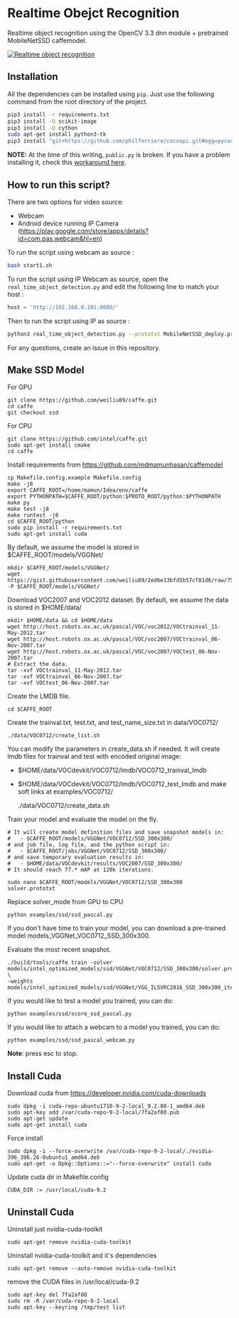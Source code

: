# Realtime Obejct Recognition

Realtime object recognition using the OpenCV 3.3 dnn module + pretrained MobileNetSSD caffemodel.

[![Realtime object recognition](https://img.youtube.com/vi/LGUR4Rn_kWs/0.jpg)](https://www.youtube.com/watch?v=LGUR4Rn_kWs)

## Installation

All the dependencies can be installed using `pip`. Just use the following command from the root directory of the project.

```bash
pip3 install -r requirements.txt
pip3 install -U scikit-image
pip3 install -U cython
sudo apt-get install python3-tk
pip3 install "git+https://github.com/philferriere/cocoapi.git#egg=pycocotools&subdirectory=PythonAPI"
```

**NOTE:** At the time of this writing, `public.py` is broken. If you have a problem installing it, check this [workaround here](https://github.com/C-Aniruddh/realtime_object_recognition/issues/1).

## How to run this script?

There are two options for video source:

 * Webcam
 * Android device running IP Camera (https://play.google.com/store/apps/details?id=com.pas.webcam&hl=en)

To run the script using webcam as source :

```bash
bash start1.sh
```

To run the script using IP Webcam as source, open the `real_time_object_detection.py` and edit the following line to match your host :

```python
host = 'http://192.168.0.101:8080/'
```

Then to run the script using IP as source :

```bash
python3 real_time_object_detection.py --prototxt MobileNetSSD_deploy.prototxt.txt --model MobileNetSSD_deploy.caffemodel --source web
```

For any questions, create an issue in this repository.

## Make SSD Model

For GPU 

    git clone https://github.com/weiliu89/caffe.git
    cd caffe
    git checkout ssd
    
For CPU

    git clone https://github.com/intel/caffe.git
    sudo apt-get install cmake
    cd caffe
    
Install requirements from https://github.com/mdmamunhasan/caffemodel
    
    cp Makefile.config.example Makefile.config
    make -j8 
    export CAFFE_ROOT=/home/mamun/Idea/env/caffe
    export PYTHONPATH=$CAFFE_ROOT/python:$PROTO_ROOT/python:$PYTHONPATH
    make py
    make test -j8
    make runtest -j8
    cd $CAFFE_ROOT/python
    sudo pip install -r requirements.txt
    sudo apt-get install cuda
    
By default, we assume the model is stored in $CAFFE_ROOT/models/VGGNet/
    
    mkdir $CAFFE_ROOT/models/VGGNet/
    wget https://gist.githubusercontent.com/weiliu89/2ed6e13bfd5b57cf81d6/raw/758667b33d1d1ff2ac86b244a662744b7bb48e01/VGG_ILSVRC_16_layers_fc_reduced_deploy.prototxt -P $CAFFE_ROOT/models/VGGNet/
    
Download VOC2007 and VOC2012 dataset. By default, we assume the data is stored in $HOME/data/
    
    mkdir $HOME/data && cd $HOME/data
    wget http://host.robots.ox.ac.uk/pascal/VOC/voc2012/VOCtrainval_11-May-2012.tar
    wget http://host.robots.ox.ac.uk/pascal/VOC/voc2007/VOCtrainval_06-Nov-2007.tar
    wget http://host.robots.ox.ac.uk/pascal/VOC/voc2007/VOCtest_06-Nov-2007.tar
    # Extract the data.
    tar -xvf VOCtrainval_11-May-2012.tar
    tar -xvf VOCtrainval_06-Nov-2007.tar
    tar -xvf VOCtest_06-Nov-2007.tar
    
Create the LMDB file.

    cd $CAFFE_ROOT

Create the trainval.txt, test.txt, and test_name_size.txt in data/VOC0712/
    
    ./data/VOC0712/create_list.sh
    
You can modify the parameters in create_data.sh if needed. It will create lmdb files for trainval and test with encoded original image:
- $HOME/data/VOCdevkit/VOC0712/lmdb/VOC0712_trainval_lmdb
- $HOME/data/VOCdevkit/VOC0712/lmdb/VOC0712_test_lmdb
and make soft links at examples/VOC0712/


    ./data/VOC0712/create_data.sh
    
Train your model and evaluate the model on the fly.

    # It will create model definition files and save snapshot models in:
    #   - $CAFFE_ROOT/models/VGGNet/VOC0712/SSD_300x300/
    # and job file, log file, and the python script in:
    #   - $CAFFE_ROOT/jobs/VGGNet/VOC0712/SSD_300x300/
    # and save temporary evaluation results in:
    #   - $HOME/data/VOCdevkit/results/VOC2007/SSD_300x300/
    # It should reach 77.* mAP at 120k iterations.
    
    sudo nano $CAFFE_ROOT/models/VGGNet/VOC0712/SSD_300x300 solver.prototxt
    
Replace solver_mode from GPU to CPU

    python examples/ssd/ssd_pascal.py
    
    
If you don't have time to train your model, you can download a pre-trained model models_VGGNet_VOC0712_SSD_300x300.

Evaluate the most recent snapshot.

    ./build/tools/caffe train -solver models/intel_optimized_models/ssd/VGGNet/VOC0712/SSD_300x300/solver.prototxt \
    -weights models/intel_optimized_models/ssd/VGGNet/VGG_ILSVRC2016_SSD_300x300_iter_440000.caffemodel

If you would like to test a model you trained, you can do:

    python examples/ssd/score_ssd_pascal.py

If you would like to attach a webcam to a model you trained, you can do:

    python examples/ssd/ssd_pascal_webcam.py
    
**Note**: press esc to stop.
    
## Install Cuda

Download cuda from https://developer.nvidia.com/cuda-downloads

    sudo dpkg -i cuda-repo-ubuntu1710-9-2-local_9.2.88-1_amd64.deb
    sudo apt-key add /var/cuda-repo-9-2-local/7fa2af80.pub
    sudo apt-get update
    sudo apt-get install cuda
    
Force install
    
    sudo dpkg -i --force-overwrite /var/cuda-repo-9-2-local/./nvidia-396_396.26-0ubuntu1_amd64.deb
    sudo apt-get -o Dpkg::Options::="--force-overwrite" install cuda
    
Update cuda dir in Makefile.config 

    CUDA_DIR := /usr/local/cuda-9.2

## Uninstall Cuda

Uninstall just nvidia-cuda-toolkit

    sudo apt-get remove nvidia-cuda-toolkit

Uninstall nvidia-cuda-toolkit and it's dependencies

    sudo apt-get remove --auto-remove nvidia-cuda-toolkit
    
remove the CUDA files in /usr/local/cuda-9.2 

    sudo apt-key del 7fa2af80
    sudo rm -R /var/cuda-repo-9-2-local
    sudo apt-key --keyring /tmp/test list